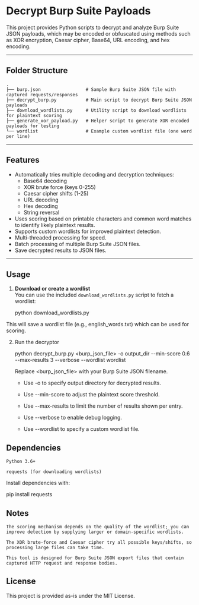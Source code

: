 # Decrypt Burp Suite Payloads

This project provides Python scripts to decrypt and analyze Burp Suite JSON payloads, which may be encoded or obfuscated using methods such as XOR encryption, Caesar cipher, Base64, URL encoding, and hex encoding.

---

## Folder Structure
``` 
.
├── burp.json                 # Sample Burp Suite JSON file with captured requests/responses
├── decrypt_burp.py           # Main script to decrypt Burp Suite JSON payloads
├── download_wordlists.py     # Utility script to download wordlists for plaintext scoring
├── generate_xor_payload.py   # Helper script to generate XOR encoded payloads for testing
└── wordlist                  # Example custom wordlist file (one word per line)
``` 

---

## Features

- Automatically tries multiple decoding and decryption techniques:
  - Base64 decoding
  - XOR brute force (keys 0-255)
  - Caesar cipher shifts (1-25)
  - URL decoding
  - Hex decoding
  - String reversal
- Uses scoring based on printable characters and common word matches to identify likely plaintext results.
- Supports custom wordlists for improved plaintext detection.
- Multi-threaded processing for speed.
- Batch processing of multiple Burp Suite JSON files.
- Save decrypted results to JSON files.

---

## Usage

1. **Download or create a wordlist**  
   You can use the included `download_wordlists.py` script to fetch a wordlist:
  
   python download_wordlists.py

This will save a wordlist file (e.g., english_words.txt) which can be used for scoring.

2. Run the decryptor

    python decrypt_burp.py <burp_json_file> -o output_dir --min-score 0.6 --max-results 3 --verbose --wordlist wordlist

    Replace <burp_json_file> with your Burp Suite JSON filename.

     *  Use -o to specify output directory for decrypted results.

     *  Use --min-score to adjust the plaintext score threshold.

     *  Use --max-results to limit the number of results shown per entry.

     *  Use --verbose to enable debug logging.

     *  Use --wordlist to specify a custom wordlist file.

## Dependencies

    Python 3.6+

    requests (for downloading wordlists)

Install dependencies with:

pip install requests

## Notes

    The scoring mechanism depends on the quality of the wordlist; you can improve detection by supplying larger or domain-specific wordlists.

    The XOR brute-force and Caesar cipher try all possible keys/shifts, so processing large files can take time.

    This tool is designed for Burp Suite JSON export files that contain captured HTTP request and response bodies.

## License

This project is provided as-is under the MIT License.